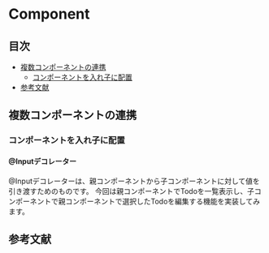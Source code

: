 # Component

## 目次
- [複数コンポーネントの連携]()
  - [コンポーネントを入れ子に配置]()
- [参考文献]()

## 複数コンポーネントの連携
### コンポーネントを入れ子に配置
#### @Inputデコレーター
@Inputデコレーターは、親コンポーネントから子コンポーネントに対して値を引き渡すためのものです。
今回は親コンポーネントでTodoを一覧表示し、子コンポーネントで親コンポーネントで選択したTodoを編集する機能を実装してみます。

## 参考文献
